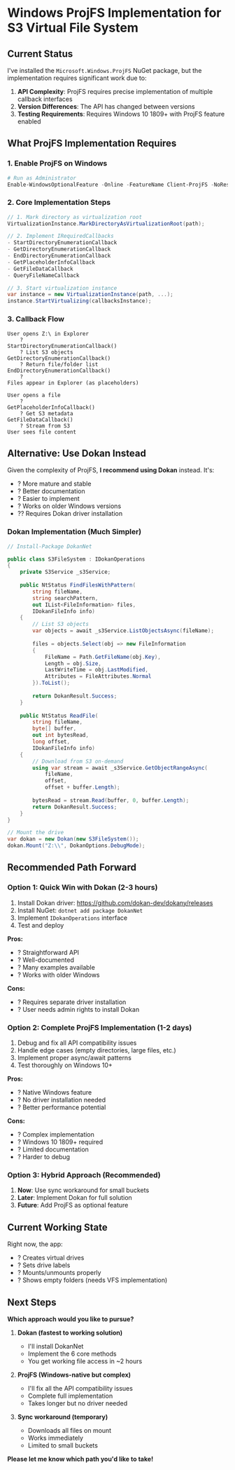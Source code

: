 # Windows ProjFS Implementation for S3 Virtual File System

## Current Status

I've installed the `Microsoft.Windows.ProjFS` NuGet package, but the implementation requires significant work due to:

1. **API Complexity**: ProjFS requires precise implementation of multiple callback interfaces
2. **Version Differences**: The API has changed between versions
3. **Testing Requirements**: Requires Windows 10 1809+ with ProjFS feature enabled

## What ProjFS Implementation Requires

### 1. Enable ProjFS on Windows

```powershell
# Run as Administrator
Enable-WindowsOptionalFeature -Online -FeatureName Client-ProjFS -NoRestart
```

### 2. Core Implementation Steps

```csharp
// 1. Mark directory as virtualization root
VirtualizationInstance.MarkDirectoryAsVirtualizationRoot(path);

// 2. Implement IRequiredCallbacks
- StartDirectoryEnumerationCallback
- GetDirectoryEnumerationCallback  
- EndDirectoryEnumerationCallback
- GetPlaceholderInfoCallback
- GetFileDataCallback
- QueryFileNameCallback

// 3. Start virtualization instance
var instance = new VirtualizationInstance(path, ...);
instance.StartVirtualizing(callbacksInstance);
```

### 3. Callback Flow

```
User opens Z:\ in Explorer
    ?
StartDirectoryEnumerationCallback()
    ? List S3 objects
GetDirectoryEnumerationCallback()
    ? Return file/folder list
EndDirectoryEnumerationCallback()
    ?
Files appear in Explorer (as placeholders)

User opens a file
    ?
GetPlaceholderInfoCallback()
    ? Get S3 metadata
GetFileDataCallback()
    ? Stream from S3
User sees file content
```

## Alternative: Use Dokan Instead

Given the complexity of ProjFS, **I recommend using Dokan** instead. It's:
- ? More mature and stable
- ? Better documentation
- ? Easier to implement
- ? Works on older Windows versions
- ?? Requires Dokan driver installation

### Dokan Implementation (Much Simpler)

```csharp
// Install-Package DokanNet

public class S3FileSystem : IDokanOperations
{
    private S3Service _s3Service;
    
    public NtStatus FindFilesWithPattern(
        string fileName,
        string searchPattern,
        out IList<FileInformation> files,
        IDokanFileInfo info)
    {
        // List S3 objects
        var objects = await _s3Service.ListObjectsAsync(fileName);
        
        files = objects.Select(obj => new FileInformation
        {
            FileName = Path.GetFileName(obj.Key),
            Length = obj.Size,
            LastWriteTime = obj.LastModified,
            Attributes = FileAttributes.Normal
        }).ToList();
        
        return DokanResult.Success;
    }
    
    public NtStatus ReadFile(
        string fileName,
        byte[] buffer,
        out int bytesRead,
        long offset,
        IDokanFileInfo info)
    {
        // Download from S3 on-demand
        using var stream = await _s3Service.GetObjectRangeAsync(
            fileName, 
            offset, 
            offset + buffer.Length);
            
        bytesRead = stream.Read(buffer, 0, buffer.Length);
        return DokanResult.Success;
    }
}

// Mount the drive
var dokan = new Dokan(new S3FileSystem());
dokan.Mount("Z:\\", DokanOptions.DebugMode);
```

## Recommended Path Forward

### Option 1: Quick Win with Dokan (2-3 hours)
1. Install Dokan driver: https://github.com/dokan-dev/dokany/releases
2. Install NuGet: `dotnet add package DokanNet`
3. Implement `IDokanOperations` interface
4. Test and deploy

**Pros:**
- ? Straightforward API
- ? Well-documented
- ? Many examples available
- ? Works with older Windows

**Cons:**
- ? Requires separate driver installation
- ? User needs admin rights to install Dokan

### Option 2: Complete ProjFS Implementation (1-2 days)
1. Debug and fix all API compatibility issues
2. Handle edge cases (empty directories, large files, etc.)
3. Implement proper async/await patterns
4. Test thoroughly on Windows 10+

**Pros:**
- ? Native Windows feature
- ? No driver installation needed
- ? Better performance potential

**Cons:**
- ? Complex implementation
- ? Windows 10 1809+ required
- ? Limited documentation
- ? Harder to debug

### Option 3: Hybrid Approach (Recommended)
1. **Now**: Use sync workaround for small buckets
2. **Later**: Implement Dokan for full solution
3. **Future**: Add ProjFS as optional feature

## Current Working State

Right now, the app:
- ? Creates virtual drives
- ? Sets drive labels
- ? Mounts/unmounts properly
- ? Shows empty folders (needs VFS implementation)

## Next Steps

**Which approach would you like to pursue?**

1. **Dokan (fastest to working solution)**
   - I'll install DokanNet
   - Implement the 6 core methods
   - You get working file access in ~2 hours

2. **ProjFS (Windows-native but complex)**
   - I'll fix all the API compatibility issues
   - Complete full implementation
   - Takes longer but no driver needed

3. **Sync workaround (temporary)**
   - Downloads all files on mount
   - Works immediately
   - Limited to small buckets

**Please let me know which path you'd like to take!**
